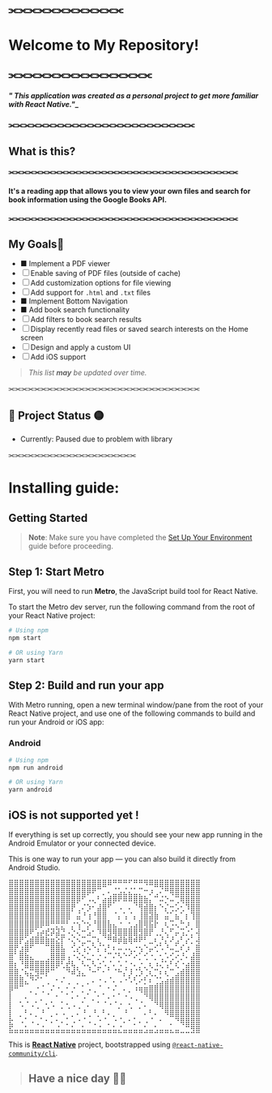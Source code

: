 ## ⫘⫘⫘⫘⫘⫘⫘⫘⫘⫘⫘⫘
# Welcome to My Repository!
## ⫘⫘⫘⫘⫘⫘⫘⫘⫘⫘⫘⫘⫘⫘⫘

#### ___" This application was created as a personal project to get more familiar with **React Native**."____
### ⫘⫘⫘⫘⫘⫘⫘⫘⫘⫘⫘⫘⫘⫘⫘⫘⫘⫘⫘⫘⫘⫘⫘⫘⫘
## What is this?
#### ⫘⫘⫘⫘⫘⫘⫘⫘⫘⫘⫘⫘⫘⫘⫘⫘⫘⫘⫘⫘⫘⫘⫘⫘⫘⫘⫘⫘⫘⫘⫘⫘⫘⫘⫘⫘
#### It's a reading app that allows you to view your own files and search for book information using the **Google Books API**.
#### ⫘⫘⫘⫘⫘⫘⫘⫘⫘⫘⫘⫘⫘⫘⫘⫘⫘⫘⫘⫘⫘⫘⫘⫘⫘⫘⫘⫘⫘⫘⫘⫘⫘⫘⫘⫘

## My Goals📜

- ■ Implement a PDF viewer
- ☐ Enable saving of PDF files (outside of cache)
- ☐ Add customization options for file viewing
- ☐ Add support for `.html` and `.txt` files
- ■ Implement Bottom Navigation
- ■ Add book search functionality
- ☐ Add filters to book search results
- ☐ Display recently read files or saved search interests on the Home screen
- ☐ Design and apply a custom UI
- ☐ Add iOS support

> _This list **may** be updated over time._

⫘⫘⫘⫘⫘⫘⫘⫘⫘⫘⫘⫘⫘⫘⫘⫘⫘⫘⫘⫘⫘⫘⫘⫘⫘⫘⫘⫘⫘⫘
## 🚧 Project Status 🟡

- Currently: Paused due to problem with library

⫘⫘⫘⫘⫘⫘⫘⫘⫘⫘⫘⫘⫘⫘⫘⫘⫘⫘⫘⫘


# Installing guide:

## Getting Started

> **Note**: Make sure you have completed the [Set Up Your Environment](https://reactnative.dev/docs/set-up-your-environment) guide before proceeding.

## Step 1: Start Metro

First, you will need to run **Metro**, the JavaScript build tool for React Native.

To start the Metro dev server, run the following command from the root of your React Native project:

```sh
# Using npm
npm start

# OR using Yarn
yarn start
```

## Step 2: Build and run your app

With Metro running, open a new terminal window/pane from the root of your React Native project, and use one of the following commands to build and run your Android or iOS app:

### Android

```sh
# Using npm
npm run android

# OR using Yarn
yarn android
```

## iOS is not supported yet !

If everything is set up correctly, you should see your new app running in the Android Emulator or your connected device.

This is one way to run your app — you can also build it directly from Android Studio.



<pre>⣿⣿⣿⣿⣿⣿⣿⣿⣿⣿⣿⣿⣿⣿⣿⣿⣿⣿⣿⠿⠛⠛⠛⠋⠛⠛⠻⠿⣿⣿⣿⣿⣿⣿⣿⣿⣿
⣿⣿⣿⣿⣿⣿⣿⣿⣿⣿⣿⣿⣿⣿⣿⡿⠟⠉⡀⠄⣈⣡⣌⣌⣁⡉⠒⡰⢀⠌⠛⢿⣿⣿⣿⣿⣿
⣿⣿⣿⣿⣿⣿⣿⣿⣿⣿⣿⣿⣿⡿⠋⠠⢄⠃⣴⣾⡿⠟⠿⠿⣿⣿⣷⡄⠉⠬⡑⠤⢉⢿⣿⣿⣿
⣿⣿⣿⣿⣿⣿⣿⣿⣿⣿⣿⣿⡟⢀⠌⡱⠂⣼⣿⠋⠀⠠⠀⠄⠈⢻⣾⣿⡆⠑⡌⢒⡡⢂⠹⣿⣿
⣿⣿⣿⣿⣿⣿⣿⣿⣿⣿⣿⣿⠀⣬⠘⢰⠘⣿⣿⠀⠈⡄⢡⠈⡄⢸⣿⣽⣷⠀⣬⠁⣦⠁⡆⢹⣿
⣿⣿⣿⣿⣿⣿⡿⠿⠛⡛⡛⠃⡐⢢⠑⡢⠘⣿⣿⣧⣄⠐⠀⢂⣠⣿⢿⣯⡗⠀⢆⠩⢄⠓⡰⠀⣿
⣿⣿⣿⣿⠟⢡⡴⣞⡽⣽⣙⠠⡑⢌⠒⣡⠂⠹⣿⣻⢿⣿⣿⣿⣿⣻⣿⡟⢀⡘⢄⠋⡤⢩⡐⡁⢼
⣿⣿⡟⣡⣾⣿⣿⣷⣶⣕⡏⠐⢌⠢⣉⠤⡉⢆⠈⠛⠿⡾⣷⢿⠾⠟⠃⣀⠆⡘⡌⠜⣠⠃⡔⡁⢼
⣿⡟⣰⣿⠋⠀⠀⠉⣿⣿⣧⠀⢊⡔⢡⠢⠑⡌⢡⠃⠆⠤⠠⢄⡐⢢⠑⡤⢊⠡⠘⠤⣁⠎⡰⠀⣿
⣿⠁⣿⣷⣄⠀⠀⢀⣿⣿⣿⢠⠐⢌⠢⣁⠂⡐⠠⠉⠌⠣⠑⠊⠔⡁⢊⠐⡀⢂⠡⢊⠔⡘⠄⣼⣿
⣿⡆⠘⣿⣿⣿⣿⣿⣿⡿⢃⣞⢧⡀⠣⢄⠣⣐⠡⡈⠄⠡⢈⠐⠄⡐⡀⢆⠰⢌⢡⠃⢎⠐⣴⣿⣿
⣿⣿⡈⢦⣍⣻⠿⡟⠉⠀⠀⠙⠾⣱⣄⠈⠒⠁⠂⠁⠈⠓⡌⡸⢈⡱⢈⢆⡉⠆⢆⠉⣠⣾⣿⣿⣿
⣿⣿⣿⣄⠙⠊⠁⢀⠀⠂⠌⢀⠀⡀⠀⡀⠄⠐⠠⠈⠄⠠⠐⠡⢃⠔⡃⠆⢈⣡⣴⣾⣿⣿⣿⣿⣿
⡿⠛⠉⠀⡀⠐⢈⠀⠌⠐⡀⠂⡐⠀⡁⠠⢀⠈⠀⠂⠌⠀⠄⡀⠰⢶⣶⣿⣿⣿⣿⣿⣿⣿⣿⣿⣿
⡇⠀⠀⠄⠀⠁⡀⠈⠀⠂⠀⠁⠄⠂⠠⠁⡀⠂⠁⠄⠂⠁⠐⠠⢀⠀⠙⢿⣿⣿⣿⣿⣿⣿⣿⣿⣿
⡇⠀⠡⠈⠠⢁⠀⢂⠡⠀⡁⢂⠠⢀⠁⠄⠀⠁⠈⠐⠈⡐⠀⢂⠀⡈⠄⠀⠙⢿⣿⣿⣿⣿⣿⣿⣿
⡇⠀⡀⠃⠄⡀⠘⠀⡀⠄⠠⠀⡀⠄⠘⢀⠘⡀⠃⠄⡀⠀⠘⠀⠀⠀⠄⠃⠄⠀⠻⣿⣿⣿⣿⣿⣿
⣗⠀⠠⠁⠠⢀⠁⠂⠄⠂⠄⡁⠠⠐⠈⠠⢀⠐⠈⡀⠐⠈⠄⠂⡁⠄⠠⠈⠀⠂⠀⡀⠙⢿⣿⣿⣿
⣯⣤⣤⣥⣤⣤⣬⣤⣤⣬⣤⣤⣥⣤⣥⣤⣤⣬⣤⣤⣥⣌⣤⣤⣤⣤⣡⣤⣡⣤⣤⣄⣤⣀⣉⣻⣿</pre>
This is [**React Native**](https://reactnative.dev) project, bootstrapped using [`@react-native-community/cli`](https://github.com/react-native-community/cli).

> ## Have a nice day 👋😊
